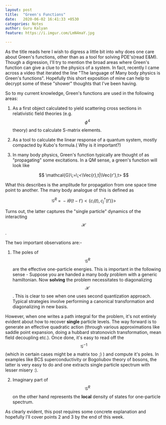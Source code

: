 ```yaml
---
layout: post
title:  "Green's Functions"
date:   2020-06-02 16:41:33 +0530
categories: Notes
author: Guru Kalyan
feature: https://i.imgur.com/LmN4maY.jpg

---
```



As the title reads here I wish to digress a little bit into why does one care about Green's functions, other than as a tool for solving PDE's(read E&M).
Though a digression, I'll try to mention the broad areas where Green's function
can give a clue to the physics of a system. In fact, recently I came across a
video that iterated the line "The language of Many body physics is Green's functions".
Hopefully this short exposition of mine can help to decrypt some of these "shower"
thoughts that I've been having.

So to my current knowledge, Green's functions are used in the following areas:

1. As a first object calculated to yield scattering cross sections in relativistic field theories (e.g. $$ \phi^4 $$ theory) and to calculate S-matrix elements.

2. As a tool to calculate the linear response of a quantum system, mostly
compacted by Kubo's formula.( Why is it important?)

3. In many body physics, Green's function typically are thought of as "propagating" some excitations.
In a QM sense, a green's function will look like

$$ \mathcal{G}\;=\;<\Vec{r},t|\Vec{r'},t> $$

What this describes is the amplitude for propagation from one space time point to another. The many body analogue of this is defined as

$$ \mathcal{G}^{R}\;=\;-i\theta(t-t') <\{c_i(t), {c}^{\dagger}_j(t') \}> $$

Turns out, the latter captures the "single particle" dynamics of the interacting $$ \mathcal{H}$$.

The two important observations are:-

1. The poles of $$\mathcal{G}^{R}$$ are the effective one-particle energies.
This is important in the following sense - Suppose you are handed a many body problem with a generic hamiltonian. Now **solving** the problem necessitates to diagonalizing $$\mathcal{H}$$. This is clear to see when one uses second quantization approach. Typical strategies involve performing a canonical transformation and diagonalizing in new basis.

 However, when one writes a path integral for the problem, it's not entirely evident about how to recover **single** particle levels. The way forward is to generate an effective quadratic action (through various approximations like saddle point expansion, doing a hubbard stratonovich transformation, mean field decoupling etc.). Once done, it's easy to read off the $$\mathcal{G}^{-1}$$ (which in certain cases might be a matrix too ;) ) and compute it's poles. In examples like BCS superconductivity or Bogoliubov theory of bosons, the latter is very easy to do and one extracts single
 particle spectrum with lesser misery :).

2. Imaginary part of  $$\mathcal{G}^{R}$$ on the other hand represents the **local** density of states for one-particle spectrum.

As clearly evident, this post requires some concrete explanation and hopefully
I'll cover points 2 and 3 by the end of this week.
